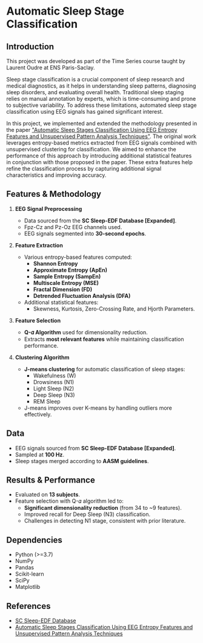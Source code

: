 # Automatic Sleep Stage Classification

## Introduction
This project was developed as part of the Time Series course taught by Laurent Oudre at ENS Paris-Saclay.

Sleep stage classification is a crucial component of sleep research and medical diagnostics, as it helps in understanding sleep patterns, diagnosing sleep disorders, and evaluating overall health. Traditional sleep staging relies on manual annotation by experts, which is time-consuming and prone to subjective variability. To address these limitations, automated sleep stage classification using EEG signals has gained significant interest.

In this project, we implemented and extended the methodology presented in the paper ["Automatic Sleep Stages Classification Using EEG Entropy Features and Unsupervised Pattern Analysis Techniques"](https://www.mdpi.com/1099-4300/16/12/6573). The original work leverages entropy-based metrics extracted from EEG signals combined with unsupervised clustering for classification. We aimed to enhance the performance of this approach by introducing additional statistical features in conjunction with those proposed in the paper. These extra features help refine the classification process by capturing additional signal characteristics and improving accuracy.

## Features & Methodology
1. **EEG Signal Preprocessing**
   - Data sourced from the **SC Sleep-EDF Database [Expanded]**.
   - Fpz-Cz and Pz-Oz EEG channels used.
   - EEG signals segmented into **30-second epochs**.
   
2. **Feature Extraction**
   - Various entropy-based features computed:
     - **Shannon Entropy**
     - **Approximate Entropy (ApEn)**
     - **Sample Entropy (SampEn)**
     - **Multiscale Entropy (MSE)**
     - **Fractal Dimension (FD)**
     - **Detrended Fluctuation Analysis (DFA)**
   - Additional statistical features:
     - Skewness, Kurtosis, Zero-Crossing Rate, and Hjorth Parameters.
   
3. **Feature Selection**
   - **Q-𝛼 Algorithm** used for dimensionality reduction.
   - Extracts **most relevant features** while maintaining classification performance.

4. **Clustering Algorithm**
   - **J-means clustering** for automatic classification of sleep stages:
     - Wakefulness (W)
     - Drowsiness (N1)
     - Light Sleep (N2)
     - Deep Sleep (N3)
     - REM Sleep
   - J-means improves over K-means by handling outliers more effectively.

## Data
- EEG signals sourced from **SC Sleep-EDF Database [Expanded]**.
- Sampled at **100 Hz**.
- Sleep stages merged according to **AASM guidelines**.

## Results & Performance
- Evaluated on **13 subjects**.
- Feature selection with Q-𝛼 algorithm led to:
  - **Significant dimensionality reduction** (from 34 to ~9 features).
  - Improved recall for Deep Sleep (N3) classification.
  - Challenges in detecting N1 stage, consistent with prior literature.
  
## Dependencies
- Python (>=3.7)
- NumPy
- Pandas
- Scikit-learn
- SciPy
- Matplotlib

## References
- [SC Sleep-EDF Database](https://physionet.org/content/sleep-edfx/1.0.0/sleep-cassette/)
- [Automatic Sleep Stages Classification Using EEG Entropy Features and Unsupervised Pattern Analysis Techniques](https://www.mdpi.com/1099-4300/16/12/6573)


